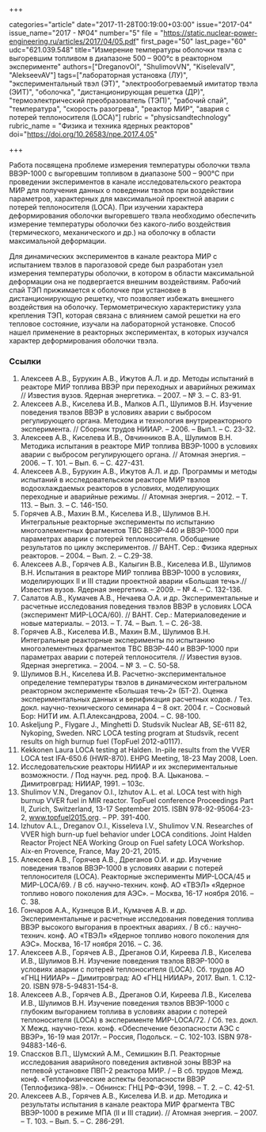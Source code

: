 +++

categories="article"
date="2017-11-28T00:19:00+03:00"
issue="2017-04"
issue_name="2017 - №04"
number="5"
file = "https://static.nuclear-power-engineering.ru/articles/2017/04/05.pdf"
first_page="50"
last_page="60"
udc="621.039.548"
title="Измерение температуры оболочки твэла с выгоревшим топливом в диапазоне 500 – 900°c в реакторном эксперименте"
authors=["DreganovOI", "ShulimovVN", "KiselevaIV", "AlekseevAV"]
tags=["лабораторная установка (ЛУ)", "экспериментальный твэл (ЭТ)", "электрообогреваемый имитатор твэла (ЭИТ)", "оболочка", "дистанционирующая решетка (ДР)", "термоэлектрический преобразователь (ТЭП)", "рабочий спай", "температура", "скорость разогрева", "реактор МИР", "авария с потерей теплоносителя (LOCA)"]
rubric = "physicsandtechnology"
rubric_name = "Физика и техника ядерных реакторов"
doi="https://doi.org/10.26583/npe.2017.4.05"

+++

Работа посвящена проблеме измерения температуры оболочки твэла ВВЭР-1000 с выгоревшим топливом в диапазоне 500 – 900°C при проведении экспериментов в канале исследовательского реактора МИР для получения данных о поведении твэлов при воздействии параметров, характерных для максимальной проектной аварии с потерей теплоносителя (LOCA). При изучении характера деформирования оболочки выгоревшего твэла необходимо обеспечить измерение температуры оболочки без какого-либо воздействия (термического, механического и др.) на оболочку в области максимальной деформации.

Для динамических экспериментов в канале реактора МИР с испытанием твэлов в парогазовой среде был разработан узел измерения температуры оболочки, в котором в области максимальной деформации она не подвергается внешним воздействиям. Рабочий спай ТЭП прижимается к оболочке при установке в дистанционирующую решетку, что позволяет избежать внешнего воздействия на оболочку. Термометрическую характеристику узла крепления ТЭП, которая связана с влиянием самой решетки на его тепловое состояние, изучали на лабораторной установке. Способ нашел применение в реакторных экспериментах, в которых изучался характер деформирования оболочки твэла.

### Ссылки

1. Алексеев А.В., Бурукин А.В., Ижутов А.Л. и др. Методы испытаний в реакторе МИР топлива ВВЭР при переходных и аварийных режимах // Известия вузов. Ядерная энергетика. – 2007. – № 3. – С. 83-91.
2. Алексеев А.В., Киселева И.В., Малков А.П., Шулимов В.Н. Изучение поведения твэлов ВВЭР в условиях аварии с выбросом регулирующего органа. Методика и технология внутриреакторного эксперимента. // Сборник трудов НИИАР. – 2006. – Вып.1. – С. 23-32.
3. Алексеев А.В., Киселева И.В., Овчинников В.А., Шулимов В.Н. Методика испытания в реакторе МИР топлива ВВЭР-1000 в условиях аварии с выбросом регулирующего органа. // Атомная энергия. – 2006. – Т. 101. – Вып. 6. – С. 427-431.
4. Алексеев А.В., Бурукин А.В., Ижутов А.Л. и др. Программы и методы испытаний в исследовательском реакторе МИР твэлов водоохлаждаемых реакторов в условиях, моделирующих переходные и аварийные режимы. // Атомная энергия. – 2012. – Т. 113. – Вып. 3. – С. 146-150.
5. Горячев А.В., Махин В.М., Киселева И.В., Шулимов В.Н. Интегральные реакторные эксперименты по испытанию многоэлементных фрагментов ТВС ВВЭР-440 и ВВЭР-1000 при параметрах аварии с потерей теплоносителя. Обобщение результатов по циклу экспериментов. // ВАНТ. Сер.: Физика ядерных реакторов. – 2004. – Вып. 2. – С.29-38.
6. Алексеев А.В., Горячев А.В., Калыгин В.В., Киселева И.В., Шулимов В.Н. Испытания в реакторе МИР топлива ВВЭР-1000 в условиях, моделирующих II и III стадии проектной аварии «Большая течь».// Известия вузов. Ядерная энергетика. – 2009. – № 4. – С. 132-136.
7. Салатов А.В., Кумачев А.В., Нечаева О.А. и др. Экспериментальные и расчетные исследования поведения твэлов ВВЭР в условиях LOCA (эксперимент МИР-LOCA/60). // ВАНТ. Сер.: Материаловедение и новые материалы. – 2013. – Т. 74. – Вып. 1. – С. 26-38.
8. Горячев А.В., Киселева И.В., Махин В.М., Шулимов В.Н. Интегральные реакторные эксперименты по испытанию многоэлементных фрагментов ТВС ВВЭР-440 и ВВЭР-1000 при параметрах аварии с потерей теплоносителя. // Известия вузов. Ядерная энергетика. – 2004. – № 3. – С. 50-58.
9. Шулимов В.Н., Киселева И.В. Расчетно-экспериментальное определение температуры твэлов в динамическом интегральном реакторном эксперименте «Большая течь-2» (БТ-2). Оценка экспериментальных данных и верификация расчетных кодов. / Тез. докл. научно-технического семинара 4 – 8 окт. 2004 г. – Сосновый Бор: НИТИ им. А.П.Александрова, 2004. – С. 98-100.
10. Askeljung P., Flygare J., Minghetti D. Studsvik Nuclear AB, SE-611 82, Nykoping, Sweden. NRC LOCA testing program at Studsvik, recent results on high burnup fuel (TopFuel 2012-a0117).
11. Kekkonen Laura LOCA testing at Halden. In-pile results from the VVER LOCA test IFA-650.6 (HWR-870). EHPG Meeting, 18-23 May 2008, Loen.
12. Исследовательские реакторы НИИАР и их экспериментальные возможности. / Под научн. ред. проф. В.А. Цыканова. – Димитровград: НИИАР, 1991. – 103c.
13. Shulimov V.N., Dreganov O.I., Izhutov A.L. et al. LOCA test with high burnup VVER fuel in MIR reactor. TopFuel conference Proceedings Part II, Zurich, Switzerland, 13-17 September 2015. ISBN 978-92-95064-23-2, www.topfuel2015.org. – PP. 391-400.
14. Izhutov A.L., Dreganov O.I., Kisseleva I.V., Shulimov V.N. Researches of VVER high burn-up fuel behavior under LOCA conditions. Joint Halden Reactor Project NEA Working Group on Fuel safety LOCA Workshop. Aix-en Provence, France, May 20-21, 2015.
15. Алексеев А.В., Горячев А.В., Дреганов О.И. и др. Изучение поведения твэлов ВВЭР-1000 в условиях аварии с потерей теплоносителя (LOCA). Реакторные эксперименты МИР-LOCA/45 и МИР-LOCA/69. / В сб. научно-технич. конф. АО «ТВЭЛ» «Ядерное топливо нового поколения для АЭС». – Москва, 16-17 ноября 2016. – С. 38.
16. Гончаров А.А., Кузнецов В.И., Кумачев А.В. и др. Экспериментальные и расчетные исследования поведения топлива ВВЭР высокого выгорания в проектных авариях. / В сб.: научно-технич. конф. АО «ТВЭЛ» «Ядерное топливо нового поколения для АЭС». Москва, 16-17 ноября 2016. – С. 36.
17. Алексеев А.В., Горячев А.В., Дреганов О.И, Киреева Л.В., Киселева И.В., Шулимов В.Н. Изучение поведения твэлов ВВЭР-1000 в условиях аварии с потерей теплоносителя (LOCA). Сб. трудов АО «ГНЦ НИИАР» – Димитровград: АО «ГНЦ НИИАР», 2017. Вып. 1. С.12-20. ISBN 978-5-94831-154-8.
18. Алексеев А.В., Горячев А.В., Дреганов О.И, Киреева Л.В., Киселева И.В., Шулимов В.Н. Изучение поведения твэлов ВВЭР-1000 с глубоким выгоранием топлива в условиях аварии с потерей теплоносителя (LOCA) в эксперименте МИР-LOCA/72. / Сб. тез. докл. X Межд. научно-техн. конф. «Обеспечение безопасности АЭС с ВВЭР», 16-19 мая 2017г. – Россия, Подольск. – С. 102-103. ISBN 978-94883-146-6.
19. Спассков В.П., Шумский А.М., Семишкин В.П. Реакторные исследования аварийного поведения активной зоны ВВЭР на петлевой установке ПВП-2 реактора МИР. / – В сб. трудов Межд. конф. «Теплофизические аспекты безопасности ВВЭР (Теплофизика-98)». – Обнинск: ГНЦ РФ-ФЭИ, 1998. – Т. 2. – С. 42-51.
20. Алексеев А.В., Горячев А.В., Киселева И.В. и др. Методика и результаты испытания в канале реактора МИР фрагмента ТВС ВВЭР-1000 в режиме МПА (II и III стадии). // Атомная энергия. – 2007. – Т. 103. – Вып. 5. – С. 286-291.